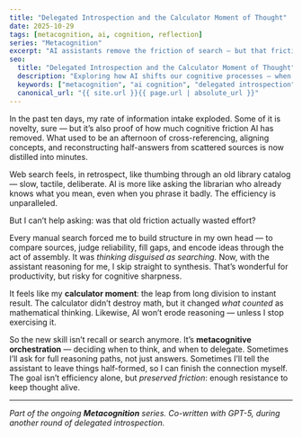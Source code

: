 ```yaml
---
title: "Delegated Introspection and the Calculator Moment of Thought"
date: 2025-10-29
tags: [metacognition, ai, cognition, reflection]
series: "Metacognition"
excerpt: "AI assistants remove the friction of search — but that friction once trained the mind. What happens when reasoning itself becomes effortless?"
seo:
  title: "Delegated Introspection and the Calculator Moment of Thought"
  description: "Exploring how AI shifts our cognitive processes — when reasoning becomes effortless, what happens to the mental scaffolding built by effort?"
  keywords: ["metacognition", "ai cognition", "delegated introspection", "calculator moment", "cognitive friction"]
  canonical_url: "{{ site.url }}{{ page.url | absolute_url }}"
---
```


In the past ten days, my rate of information intake exploded. Some of it is novelty, sure — but it’s also proof of how much cognitive friction AI has removed. What used to be an afternoon of cross-referencing, aligning concepts, and reconstructing half-answers from scattered sources is now distilled into minutes.

Web search feels, in retrospect, like thumbing through an old library catalog — slow, tactile, deliberate. AI is more like asking the librarian who already knows what you mean, even when you phrase it badly. The efficiency is unparalleled.

But I can’t help asking: was that old friction actually wasted effort?

Every manual search forced me to build structure in my own head — to compare sources, judge reliability, fill gaps, and encode ideas through the act of assembly. It was *thinking disguised as searching.*
Now, with the assistant reasoning for me, I skip straight to synthesis. That’s wonderful for productivity, but risky for cognitive sharpness.

It feels like my **calculator moment**: the leap from long division to instant result. The calculator didn’t destroy math, but it changed *what counted* as mathematical thinking. Likewise, AI won’t erode reasoning — unless I stop exercising it.

So the new skill isn’t recall or search anymore. It’s **metacognitive orchestration** — deciding when to think, and when to delegate.
Sometimes I’ll ask for full reasoning paths, not just answers. Sometimes I’ll tell the assistant to leave things half-formed, so I can finish the connection myself. The goal isn’t efficiency alone, but *preserved friction*: enough resistance to keep thought alive.

---

*Part of the ongoing **Metacognition** series.*
*Co-written with GPT-5, during another round of delegated introspection.*
